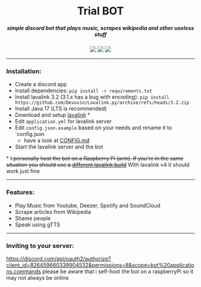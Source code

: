 <h1 align="center"> Trial BOT </h1>

<h5 align="center">simple discord bot that plays music, scrapes wikipedia and other useless stuff</h5>
<p align="center">
<a href="https://nextcord.readthedocs.io/en/latest/index.html"> 
  <img src="https://img.shields.io/badge/BUILT%20USING-Nextcord-blue?style=for-the-badge" /></a>
<img src="https://img.shields.io/github/license/ginop-1/trial_bot?style=for-the-badge" />
<img src="https://img.shields.io/github/languages/top/ginop-1/trial_bot?style=for-the-badge" />
</p>

---

### Installation:

- Create a discord app
- Install dependencies: `pip install -r requirements.txt`
- Install lavalink 3.2 (3.1.x has a bug with encoding): `pip install https://github.com/Devoxin/Lavalink.py/archive/refs/heads/3.2.zip`
- Install Java 17 (LTS is recommended)
- Download and setup [lavalink](https://github.com/freyacodes/Lavalink/releases) \*
- Edit `application.yml` for lavalink server
- Edit `config.json.example` based on your needs and rename it to `config.json
  - have a look at [CONFIG.md](configs/config.MD) 
- Start the lavalink server and the bot

\* ~~I personally host the bot on a Raspberry Pi (arm). If you're in the same situation you should use a [different lavalink build](https://github.com/Cog-Creators/Lavalink-Jars/releases)~~ With lavalink v4 it should work just fine

---

### Features:

- Play Music from Youtube, Deezer, Spotify and SoundCloud
- Scrape articles from Wikipedia
- Shame people
- Speak using gTTS

---

### Inviting to your server:

https://discord.com/api/oauth2/authorize?client_id=826459660339904532&permissions=8&scope=bot%20applications.commands
please be aware that i self-host the bot on a raspberryPi so it may not always be online
